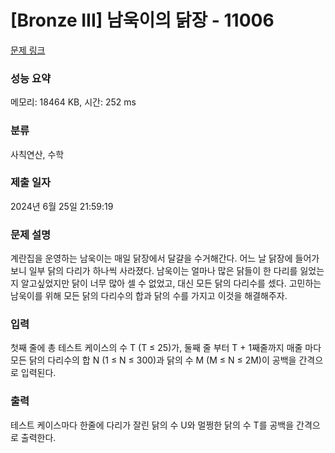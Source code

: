 # [Bronze III] 남욱이의 닭장 - 11006 

[문제 링크](https://www.acmicpc.net/problem/11006) 

### 성능 요약

메모리: 18464 KB, 시간: 252 ms

### 분류

사칙연산, 수학

### 제출 일자

2024년 6월 25일 21:59:19

### 문제 설명

<p>계란집을 운영하는 남욱이는 매일 닭장에서 달걀을 수거해간다. 어느 날 닭장에 들어가보니 일부 닭의 다리가 하나씩 사라졌다. 남욱이는 얼마나 많은 닭들이 한 다리를 잃었는지 알고싶었지만 닭이 너무 많아 셀 수 없었고, 대신 모든 닭의 다리수를 셌다. 고민하는 남욱이를 위해 모든 닭의 다리수의 합과 닭의 수를 가지고 이것을 해결해주자.</p>

### 입력 

 <p>첫째 줄에 총 테스트 케이스의 수 T (T ≤ 25)가, 둘째 줄 부터 T + 1째줄까지 매줄 마다 모든 닭의 다리수의 합 N (1 ≤ N ≤ 300)과 닭의 수 M (M ≤ N ≤ 2M)이 공백을 간격으로 입력된다.</p>

### 출력 

 <p>테스트 케이스마다 한줄에 다리가 잘린 닭의 수 U와 멀쩡한 닭의 수 T를 공백을 간격으로 출력한다.</p>

